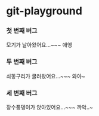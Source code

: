 # git-playground

### 첫 번째 버그
모기가 날아왔어요...~~~ 애앵


### 두 번째 버그
쇠똥구리가 굴러왔어요...~~~ 와아~ 


### 세 번째 버그
장수풍뎅이가 앉아있어요...~~~ 꺄악..~